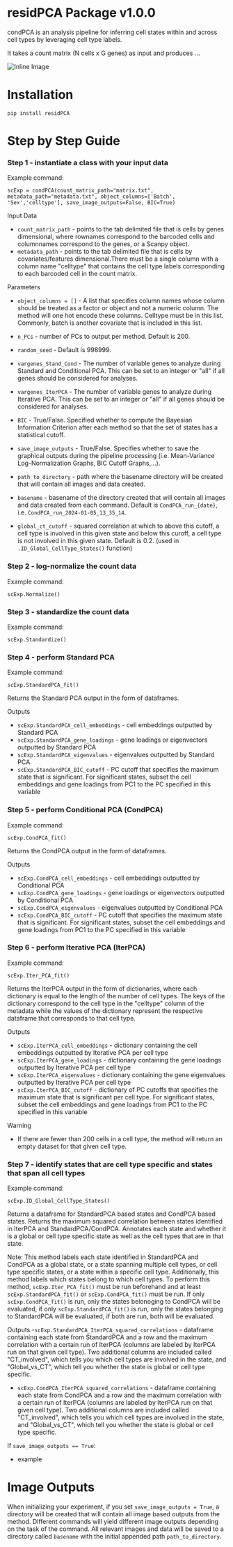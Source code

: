# residPCA Package v1.0.0

condPCA is an analysis pipeline for inferring cell states within and across cell types by leveraging cell type labels. 

It takes a count matrix (N cells x G genes) as input and produces ...

![Inline Image](https://github.com/carversh/residPCA/blob/main/pipeline_visual.png)

# Installation

```
pip install residPCA
```

# Step by Step Guide 

### Step 1 - instantiate a class with your input data

Example command:

```
scExp = condPCA(count_matrix_path="matrix.txt", metadata_path="metadata.txt", object_columns=['Batch', 'Sex','celltype'], save_image_outputs=False, BIC=True)

```

Input Data
  - ```count_matrix_path``` - points to the tab delimited file that is cells by genes dimensional, where rownames correspond to the barcoded cells and columnnames correspond to the genes, or a Scanpy object.
  - ```metadata_path``` - points to the tab delimited file that is cells by covariates/features dimensional.There must be a single column with a column name "celltype" that contains the cell type labels corresponding to each barcoded cell in the count matrix.

Parameters
  - ```object_columns = []``` - A list that specifies column names whose column should be treated as a factor or object and not a numeric column. The method will one hot encode these columns. Celltype must be in this list. Commonly, batch is another covariate that is included in this list.
  - ```n_PCs``` - number of PCs to output per method. Default is 200.
  - ```random_seed``` - Default is 998999.
  - ```vargenes_Stand_Cond``` - The number of variable genes to analyze during Standard and Conditional PCA. This can be set to an integer or "all" if all genes should be considered for analyses.
  - ```vargenes_IterPCA``` - The number of variable genes to analyze during Iterative PCA. This can be set to an integer or "all" if all genes should be considered for analyses.
  - ```BIC``` - True/False. Specified whether to compute the Bayesian Information Criterion after each method so that the set of states has a statistical cutoff. 
  - ```save_image_outputs``` - True/False. Specifies whether to save the graphical outputs during the pipeline processing (i.e. Mean-Variance Log-Normalization Graphs, BIC Cutoff Graphs,...).

  - ```path_to_directory``` - path where the basename directory will be created that will contain all images and data created.
  - ```basename``` - basename of the directory created that will contain all images and data created from each command. Default is ```CondPCA_run_{date}```, i.e. ```CondPCA_run_2024-01-05_13_35_14```.
  - ```global_ct_cutoff``` - squared correlation at which to above this cutoff, a cell type is involved in this given state and below this curoff, a cell type is not involved in this given state. Default is 0.2. (used in ```.ID_Global_CellType_States()``` function)
### Step 2 - log-normalize the count data

Example command:

```
scExp.Normalize()
```

### Step 3 - standardize the count data

Example command:

```
scExp.Standardize()
```

### Step 4 - perform Standard PCA

Example command:

```
scExp.StandardPCA_fit()
```
Returns the Standard PCA output in the form of dataframes. 

Outputs
  - ```scExp.StandardPCA_cell_embeddings``` - cell embeddings outputted by Standard PCA
  - ```scExp.StandardPCA_gene_loadings``` - gene loadings or eigenvectors outputted by Standard PCA
  - ```scExp.StandardPCA_eigenvalues``` - eigenvalues outputted by Standard PCA
  - ```scExp.StandardPCA_BIC_cutoff``` - PC cutoff that specifies the maximum state that is significant. For significant states, subset the cell embeddings and gene loadings from PC1 to the PC specified in this variable

### Step 5 - perform Conditional PCA (CondPCA)

Example command:

```
scExp.CondPCA_fit()
```
Returns the CondPCA output in the form of dataframes. 

Outputs
  - ```scExp.CondPCA_cell_embeddings``` - cell embeddings outputted by Conditional PCA
  - ```scExp.CondPCA_gene_loadings``` - gene loadings or eigenvectors outputted by Conditional PCA
  - ```scExp.CondPCA_eigenvalues``` - eigenvalues outputted by Conditional PCA
  - ```scExp.CondPCA_BIC_cutoff``` - PC cutoff that specifies the maximum state that is significant. For significant states, subset the cell embeddings and gene loadings from PC1 to the PC specified in this variable

### Step 6 - perform Iterative PCA (IterPCA)

Example command:

```
scExp.Iter_PCA_fit()
```
Returns the IterPCA output in the form of dictionaries, where each dictionary is equal to the length of the number of cell types. The keys of the dictionary correspond to the cell type in the "celltype" column of the metadata while the values of the dictionary represent the respective dataframe that corresponds to that cell type. 

Outputs
  - ```scExp.IterPCA_cell_embeddings``` - dictionary containing the cell embeddings outputted by Iterative PCA per cell type
  - ```scExp.IterPCA_gene_loadings``` - dictionary containing the gene loadings outputted by Iterative PCA per cell type
  - ```scExp.IterPCA_eigenvalues``` - dictionary containing the gene eigenvalues outputted by Iterative PCA per cell type
  - ```scExp.IterPCA_BIC_cutoff``` - dictionary of PC cutoffs that specifies the maximum state that is significant per cell type. For significant states, subset the cell embeddings and gene loadings from PC1 to the PC specified in this variable

Warning
  - If there are fewer than 200 cells in a cell type, the method will return an empty dataset for that given cell type.

### Step 7 - identify states that are cell type specific and states that span all cell types

Example command:

```
scExp.ID_Global_CellType_States()
```

Returns a dataframe for StandardPCA based states and CondPCA based states. Returns the maximum squared correlation between states identified in IterPCA and StandardPCA/CondPCA. Annotates each state and whether it is a global or cell type specific state as well as the cell types that are in that state.

Note: This method labels each state identified in StandardPCA and CondPCA as a global state, or a state spanning multiple cell types, or cell type specific states, or a state within a specific cell type. Additionally, this method labels which states belong to which cell types. To perform this method, ```scExp.Iter_PCA_fit()``` must be run beforehand and at least ```scExp.StandardPCA_fit()``` or ```scExp.CondPCA_fit()```  must be run. If only ```scExp.CondPCA_fit()``` is run, only the states belonoging to CondPCA will be evaluated, if only ```scExp.StandardPCA_fit()``` is run, only the states belonging to StandardPCA will be evaluated, if both are run, both will be evaluated.

Outputs 
 -```scExp.StandardPCA_IterPCA_squared_correlations``` - dataframe containing each state from StandardPCA and a row and the maximum correlation with a certain run of IterPCA (columns are labeled by IterPCA run on that given cell type). Two additional columns are included called "CT_involved", which tells you which cell types are involved in the state, and "Global_vs_CT", which tell you whether the state is global or cell type specific.
 - ```scExp.CondPCA_IterPCA_squared_correlations``` - dataframe containing each state from CondPCA and a row and the maximum correlation with a certain run of IterPCA (columns are labeled by IterPCA run on that given cell type). Two additional columns are included called "CT_involved", which tells you which cell types are involved in the state, and "Global_vs_CT", which tell you whether the state is global or cell type specific.

 If ```save_image_outputs == True```:
   - example

# Image Outputs

When initializing your experiment, if you set ```save_image_outputs = True```, a directory will be created that will contain all image based outputs from the method. Different commands will yield different image outputs depending on the task of the command. All relevant images and data will be saved to a directory called ```basename``` with the initial appended path ```path_to_directory```.
